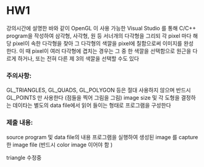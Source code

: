 # HW1

강의시간에 설명한 바와 같이 OpenGL 이 사용 가능한 Visual Studio 를 통해 C/C++ program을 작성하여 삼각형, 사각형, 원 등 서너개의 다각형을 그리되 각 pixel 마다 해당 pixel이 속한 다각형을 찾아 그 다각형의 색깔을 pixel에 칠함으로써 이미지를 완성한다. 이 때 pixel이 여러 다각형에 겹치는 경우는 그 중 한 색깔을 선택함으로 원근을 다르게 하거나, 또는 전혀 다른 제 3의 색깔을 선택할 수도 있다

### 주의사항:

GL_TRIANGLES, GL_QUADS, GL_POLYGON 등은 절대 사용하지 않으며 반드시 GL_POINTS 만 사용한다 (점들을 찍어 그림을 그림)
image size 및 각 도형을 결정하는 데이타는 별도의 data file에서 읽어 들이는 형태로 프로그램을 구성한다

### 제출 내용:

source program 및 data file의 내용
프로그램을 실행하여 생성된 image 를 capture한 image file (반드시 color image 이어야 함 )

triangle 수정중
